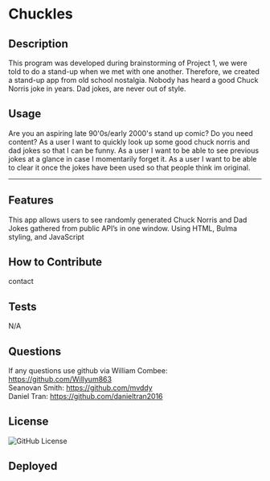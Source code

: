 # Chuckles

## Description
This program was developed during brainstorming of Project 1, we were told to do a stand-up when we met with one another. Therefore, we created a stand-up app from old school nostalgia. Nobody has heard a good Chuck Norris joke in years. Dad jokes, are never out of style.  


## Usage
Are you an aspiring late 90'0s/early 2000's stand up comic? Do you need content?
As a user I want to quickly look up some good chuck norris and dad jokes so that I can be funny. 
As a user I want to be able to see previous jokes at a glance in case I momentarily forget it. 
As a user I want to be able to clear it once the jokes have been used so that people think im original.

---

## Features
This app allows users to see randomly generated Chuck Norris and Dad Jokes gathered from public API’s in one window. Using HTML, Bulma styling, and JavaScript

## How to Contribute
contact

## Tests
N/A

## Questions 
If any questions use github via
William Combee: https://github.com/Willyum863	                     
Seanovan Smith:  https://github.com/mvddy	      
Daniel Tran: https://github.com/danieltran2016

## License
![GitHub License](https://img.shields.io/badge/license-MIT-green.svg)

## Deployed
